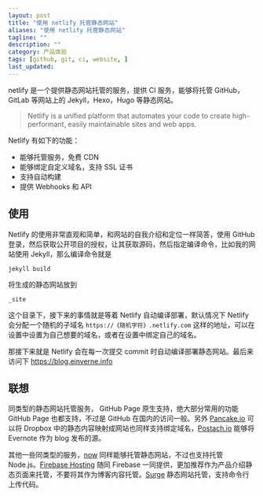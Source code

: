 ```yaml
---
layout: post
title: "使用 netlify 托管静态网站"
aliases: "使用 netlify 托管静态网站"
tagline: ""
description: ""
category: 产品体验
tags: [github, git, ci, website, ]
last_updated:
---
```


netlify 是一个提供静态网站托管的服务，提供 CI 服务，能够将托管 GitHub，GitLab 等网站上的 Jekyll，Hexo，Hugo 等静态网站。

> Netlify is a unified platform that automates your code to create high-performant, easily maintainable sites and web apps.

Netlify 有如下的功能：

- 能够托管服务，免费 CDN
- 能够绑定自定义域名，支持 SSL 证书
- 支持自动构建
- 提供 Webhooks 和 API

## 使用
Netlify 的使用非常直观和简单，和网站的自我介绍和定位一样简答，使用 GitHub 登录，然后获取公开项目的授权，让其获取源码，然后指定编译命令，比如我的网站使用 Jekyll，那么编译命令就是

    jekyll build

将生成的静态网站放到

    _site

这个目录下，接下来的事情就是等着 Netlify 自动编译部署，默认情况下 Netlify 会分配一个随机的子域名 `https://《随机字符》.netlify.com` 这样的地址，可以在设置中设置为自己想要的域名，或者在设置中绑定自己的域名。

那接下来就是 Netlify 会在每一次提交 commit 时自动编译部署静态网站。最后来访问下 <https://blog.einverne.info>

## 联想
同类型的静态网站托管服务， GitHub Page 原生支持，绝大部分常用的功能 GitHub Page 也都支持，不过是 GitHub 在国内的访问一般。另外 [Pancake.io](/post/2015/07/dropbox-tips.html) 可以将 Dropbox 中的静态内容映射成网站也同样支持绑定域名，[Postach.io](https://postach.io/site/) 能够将 Evernote 作为 blog 发布的源。

其他一些同类型的服务，[now](https://zeit.co/now) 同样能够托管静态网站，不过也支持托管 Node.js。[Firebase Hosting](https://firebase.google.com/docs/hosting/) 随同 Firebase 一同提供，更加推荐作为产品介绍静态页面来托管，不要将其作为博客内容托管。[Surge](https://surge.sh/) 静态网站托管，支持命令行上传代码。
